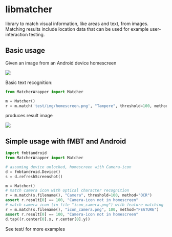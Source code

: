 # libmatcher

library to match visual information, like areas and text, from images.
Matching results include location data that can be used for example user-interaction testing.

## Basic usage

Given an image from an Android device homescreen

![](https://github.com/vilvo/libmatcher/blob/master/test/img/homescreen.png)

Basic text recognition:
```python
from MatcherWrapper import Matcher

m = Matcher()
r = m.match('test/img/homescreen.png', "Tampere", threshold=100, method="OCR")
```
produces result image

![](https://github.com/vilvo/libmatcher/blob/master/example/100_homescreen__Tampere_1395905228.png)

## Simple usage with fMBT and Android

```python
import fmbtandroid
from MatcherWrapper import Matcher

# assuming device unlocked, homescreen with Camera-icon
d = fmbtandroid.Device()
s = d.refreshScreenshot()

m = Matcher()
# match camera icon with optical character recognition
r = m.match(s.filename(), "Camera", threshold=100, method="OCR")
assert r.result[0] == 100, "Camera-icon not in homescreen"
# match camera icon (in file "icon_camera.png") with feature-matching
r = m.match(s.filename(), "icon_camera.png", 100, method="FEATURE")
assert r.result[0] == 100, "Camera-icon not in homescreen"
d.tap((r.center[0].x, r.center[0].y))
```

See test/ for more examples
